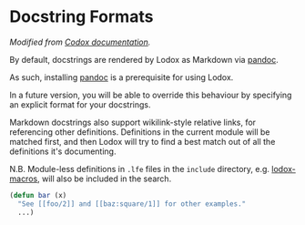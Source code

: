# Docstring Formats

_Modified from [Codox documentation][docstring formats]._

By default, docstrings are rendered by Lodox as Markdown via [pandoc][].

As such, installing [pandoc][] is a prerequisite for using Lodox.

In a future version, you will be able to override this behaviour by specifying
an explicit format for your docstrings.

Markdown docstrings also support wikilink-style relative links, for referencing
other definitions. Definitions in the current module will be matched first, and
then Lodox will try to find a best match out of all the definitions it's
documenting.

N.B. Module-less definitions in `.lfe` files in the `include` directory,
e.g. [lodox-macros][], will also be included in the search.

```commonlisp
(defun bar (x)
  "See [[foo/2]] and [[baz:square/1]] for other examples."
  ...)
```

[docstring formats]: https://github.com/weavejester/codox#docstring-formats
[pandoc]: http://pandoc.org
[lodox-macros]: include/lodox-macros.lfe
